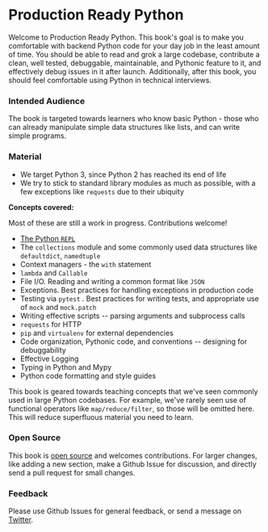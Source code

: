 # Production Ready Python

Welcome to Production Ready Python. This book's goal is to make you comfortable with backend Python code for your day job in the least amount of time. You should be able to read and grok a large codebase, contribute a clean, well tested, debuggable, maintainable, and Pythonic feature to it, and effectively debug issues in it after launch. Additionally, after this book, you should feel comfortable using Python in technical interviews.

### Intended Audience

The book is targeted towards learners who know basic Python - those who can already manipulate simple data structures like lists, and can write simple programs.

### Material

* We target Python 3, since Python 2 has reached its end of life
* We try to stick to standard library modules as much as possible, with a few exceptions like `requests` due to their ubiquity

**Concepts covered:**

Most of these are still a work in progress. Contributions welcome!

* [The Python `REPL`](python-repl.md)
* The `collections` module and some commonly used data structures like `defaultdict`, `namedtuple` 
* Context managers - the `with` statement
* `lambda` and `Callable`
* File I/O. Reading and writing a common format like `JSON` 
* Exceptions. Best practices for handling exceptions in production code
* Testing via `pytest` . Best practices for writing tests, and appropriate use of `mock` and `mock.patch` 
* Writing effective scripts -- parsing arguments and subprocess calls
* `requests` for HTTP
* `pip` and `virtualenv` for external dependencies
* Code organization, Pythonic code, and conventions -- designing for debuggability
* Effective Logging
* Typing in Python and Mypy
* Python code formatting and style guides

This book is geared towards teaching concepts that we've seen commonly used in large Python codebases. For example, we've rarely seen use of functional operators like `map/reduce/filter`, so those will be omitted here. This will reduce superfluous material you need to learn.

### Open Source

This book is [open source](https://github.com/pythonbookdev/book) and welcomes contributions. For larger changes, like adding a new section, make a Github Issue for discussion, and directly send a pull request for small changes.

### Feedback

Please use Github Issues for general feedback, or send a message on [Twitter](https://twitter.com/ukshah2).

